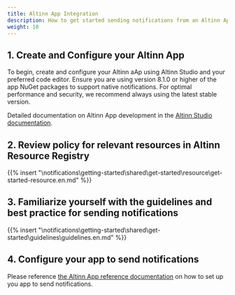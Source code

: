 ```yaml
---
title: Altinn App Integration
description: How to get started sending notifications from an Altinn App
weight: 10
---
```


## 1. Create and Configure your Altinn App

To begin, create and configure your Altinn aAp using Altinn Studio and your preferred code editor.
Ensure you are using version 8.1.0 or higher of the app NuGet packages to support native notifications. 
For optimal performance and security, we recommend always using the latest stable version.

Detailed documentation on Altinn App development in the [Altinn Studio documentation](/altinn-studio).

## 2. Review policy for relevant resources in Altinn Resource Registry

{{% insert "\notifications\getting-started\shared\get-started\resource\get-started-resource.en.md" %}}


## 3. Familiarize yourself with the guidelines and best practice for sending notifications
{{% insert "\notifications\getting-started\shared\get-started\guidelines\guidelines.en.md" %}}

## 4. Configure your app to send notifications

Please reference [the Altinn App reference documentation](/altinn-studio/reference/logic/notifications/) on how to 
set up you app to send notifications. 

